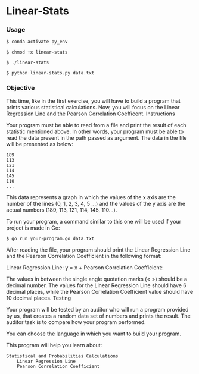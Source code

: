 # Linear-Stats

### Usage
```
$ conda activate py_env

$ chmod +x linear-stats

$ ./linear-stats

$ python linear-stats.py data.txt
```

### Objective

This time, like in the first exercise, you will have to build a program that prints various statistical calculations. Now, you will focus on the Linear Regression Line and the Pearson Correlation Coefficent.
Instructions

Your program must be able to read from a file and print the result of each statistic mentioned above. In other words, your program must be able to read the data present in the path passed as argument. The data in the file will be presented as below:
```
189
113
121
114
145
110
...
```

This data represents a graph in which the values of the x axis are the number of the lines (0, 1, 2, 3, 4, 5 ...) and the values of the y axis are the actual numbers (189, 113, 121, 114, 145, 110...).

To run your program, a command similar to this one will be used if your project is made in Go:
```
$ go run your-program.go data.txt
```

After reading the file, your program should print the Linear Regression Line and the Pearson Correlation Coefficient in the following format:

Linear Regression Line: y = <value>x + <value>
Pearson Correlation Coefficient: <value>

The values in between the single angle quotation marks (< >) should be a decimal number. The values for the Linear Regression Line should have 6 decimal places, while the Pearson Correlation Coefficient value should have 10 decimal places.
Testing

Your program will be tested by an auditor who will run a program provided by us, that creates a random data set of numbers and prints the result. The auditor task is to compare how your program performed.

You can choose the language in which you want to build your program.

This program will help you learn about:

    Statistical and Probabilities Calculations
        Linear Regression Line
        Pearson Correlation Coefficient
